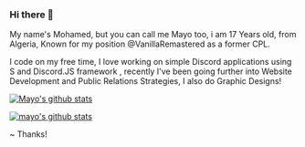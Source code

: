 ### Hi there 👋

My name's Mohamed, but you can call me Mayo too, i am 17 Years old, from Algeria, Known for my position @VanillaRemastered as a former CPL.

I code on my free time, I love working on simple Discord applications using S and Discord.JS framework , recently I've been going further into Website Development and Public Relations Strategies, I also do Graphic Designs!

[![Mayo's github stats](https://github-readme-stats.vercel.app/api/top-langs/?username=Mayo60&layout=compact)](https://github.com/anuraghazra/github-readme-stats)

[![mayo's github stats](https://github-readme-stats.vercel.app/api?username=Mayo60&include_all_commits=true)](https://github.com/anuraghazra/github-readme-stats)


~ Thanks!
